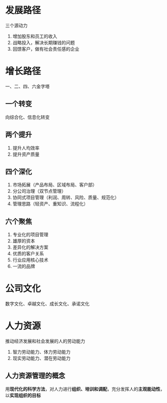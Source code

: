 # 发展路径

三个源动力

1. 增加股东和员工的收入
2. 战略投入，解决长期赚钱的问题
3. 回馈客户，做有社会责任感的企业

# 增长路径

一、二、四、六金字塔

## 一个转变

向综合化、信息化转变

## 两个提升

1. 提升人均效率
2. 提升资产质量

## 四个深化

1. 市场拓展（产品布局、区域布局、客户部）
2. 分公司治理（双节点管理）
3. 协同式项目管理（利润、周转、风险、质量、规范化）
4. 管理思路（轻资产、重知识、流程化）

## 六个聚焦

1. 专业化的项目管理
2. 雄厚的资本
3. 差异化的解决方案
4. 优质的客户关系
5. 行业应用核心技术
6. 一流的品牌

# 公司文化

数字文化、卓越文化、成长文化、承诺文化

# 人力资源

推动经济发展和社会发展的人的劳动能力

1. 智力劳动能力、体力劳动能力
2. 现实劳动能力、潜在劳动能力

## 人力资源管理的概念

用**现代化的科学方法**，对人力进行**组织、培训和调配**，充分发挥人的**主观能动性**，以**实现组织的目标**